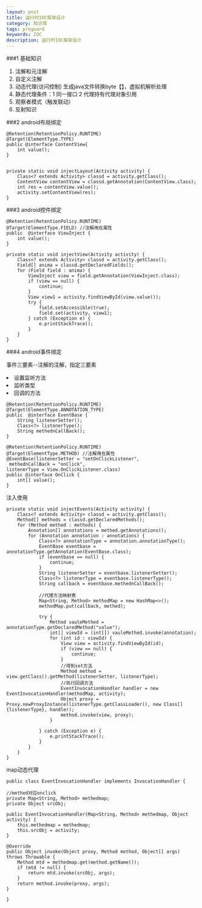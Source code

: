 ```yaml
---
layout: post
title: 运行时IOC框架设计
category: 知识库
tags: proguard
keywords: IOC
description: 运行时IOC框架设计
---
```


###1 基础知识

1. 注解和元注解
2. 自定义注解
3. 动态代理(访问控制) 生成java文件转换byte【】，虚拟机解析处理
4. 静态代理条件：1 同一接口 2 代理持有代理对象引用
5. 观察者模式（触发联动）
6. 反射知识

###2 android布局绑定

	@Retention(RetentionPolicy.RUNTIME)
	@Target(ElementType.TYPE)
	public @interface ContentView{
	    int value();
	}


    private static void injectLayout(Activity activity) {
        Class<? extends Activity> classd = activity.getClass();
        ContentView contentView = classd.getAnnotation(ContentView.class);
        int res = contentView.value();
        activity.setContentView(res);
    }

###3 android控件绑定

	@Retention(RetentionPolicy.RUNTIME)
	@Target(ElementType.FIELD) //注解用在属性
	public  @interface ViewInject {
	    int value();
	}

	private static void injectView(Activity activity) {
        Class<? extends Activity> classd = activity.getClass();
        Field[] anima = classd.getDeclaredFields();
        for (Field field : anima) {
            ViewInject view = field.getAnnotation(ViewInject.class);
            if (view == null) {
                continue;
            }
            View view1 = activity.findViewById(view.value());
            try {
                field.setAccessible(true);
                field.set(activity, view1);
            } catch (Exception e) {
                e.printStackTrace();
            }
        }
    }

###4 android事件绑定

<p>事件三要素--注解的注解，指定三要素<p>
<li>设置监听方法</li>
<li>监听类型</li>
<li>回调的方法</li>

	@Retention(RetentionPolicy.RUNTIME)
	@Target(ElementType.ANNOTATION_TYPE)
	public  @interface EventBase {
	    String listenerSetter();
	    Class<?> listenerType();
	    String methednCallBack();
	}

	@Retention(RetentionPolicy.RUNTIME)
	@Target(ElementType.METHOD) //注解用在属性
	@EventBase(listenerSetter = "setOnClickListener",
	 methednCallBack = "onClick", 
	listenerType = View.OnClickListener.class)
	public @interface OnClick {
	    int[] value();
	}

注入使用

	private static void injectEvents(Activity activity) {
        Class<? extends Activity> classd = activity.getClass();
        Method[] methods = classd.getDeclaredMethods();
        for (Method methed : methods) {
            Annotation[] annotations = methed.getAnnotations();
            for (Annotation annotation : annotations) {
                Class<?> annotationType = annotation.annotationType();
                EventBase eventbase = annotationType.getAnnotation(EventBase.class);
                if (eventbase == null) {
                    continue;
                }
                String listenerSetter = eventbase.listenerSetter();
                Class<?> listenerType = eventbase.listenerType();
                String callback = eventbase.methednCallBack();

                //代理方法映射表
                Map<String, Method> methodMap = new HashMap<>();
                methodMap.put(callback, methed);

                try {
                    Method vauleMethed = annotationType.getDeclaredMethod("value");
                    int[] viewId = (int[]) vauleMethed.invoke(annotation);
                    for (int id : viewId) {
                        View view = activity.findViewById(id);
                        if (view == null) {
                            continue;
                        }
                        //得到set方法
                        Method method = view.getClass().getMethod(listenerSetter, listenerType);
                        //执行回调方法
                        EventInvocationHandler handler = new EventInvocationHandler(methodMap, activity);
                        Object proxy = Proxy.newProxyInstance(listenerType.getClassLoader(), new Class[]{listenerType}, handler);
                        method.invoke(view, proxy);
                    }

                } catch (Exception e) {
                    e.printStackTrace();
                }
            }
        }
    }

map动态代理

	public class EventInvocationHandler implements InvocationHandler {

    //methed对应onclick
    private Map<String, Method> methedmap;
    private Object srcObj;

    public EventInvocationHandler(Map<String, Method> methedmap, Object activity) {
        this.methedmap = methedmap;
        this.srcObj = activity;
    }

    @Override
    public Object invoke(Object proxy, Method method, Object[] args) throws Throwable {
        Method mtd = methedmap.get(method.getName());
        if (mtd != null) {
            return mtd.invoke(srcObj, args);
        }
        return method.invoke(proxy, args);
    }

	}
